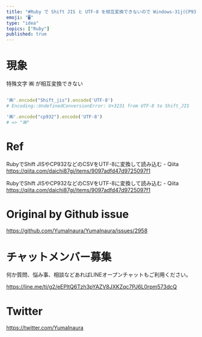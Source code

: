 ```yaml
---
title: "#Ruby で Shift JIS と UTF-8 を相互変換できないので Windows-31j(CP932) でエンコード・デコードする"
emoji: "🖥"
type: "idea"
topics: ["Ruby"]
published: true
---
```


# 現象

特殊文字 ㈱ が相互変換できない

```rb

'㈱'.encode("Shift_jis").encode('UTF-8')
# Encoding::UndefinedConversionError: U+3231 from UTF-8 to Shift_JIS

'㈱'.encode("cp932").encode('UTF-8')
# => "㈱"
```

# Ref

RubyでShift JISやCP932などのCSVをUTF-8に変換して読み込む - Qiita
https://qiita.com/daichi87gi/items/9097adfd47d9725097f1

RubyでShift JISやCP932などのCSVをUTF-8に変換して読み込む - Qiita
https://qiita.com/daichi87gi/items/9097adfd47d9725097f1

# Original by Github issue

https://github.com/YumaInaura/YumaInaura/issues/2958








<!-- Update From Qiita API -->

# チャットメンバー募集


何か質問、悩み事、相談などあればLINEオープンチャットもご利用ください。

https://line.me/ti/g2/eEPltQ6Tzh3pYAZV8JXKZqc7PJ6L0rpm573dcQ





# Twitter


https://twitter.com/YumaInaura


<!-- Update From Qiita API -->


